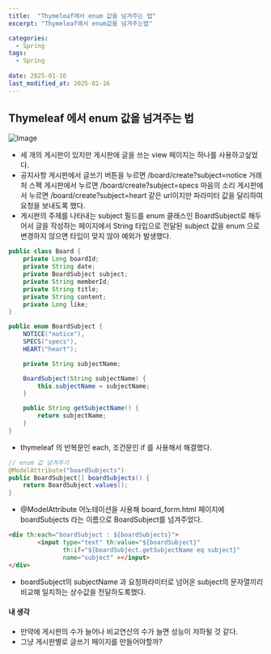 ```yaml
---
title:  "Thymeleaf에서 enum 값을 넘겨주는 법"
excerpt: "Thymeleaf에서 enum값을 넘겨주는법"

categories:
  - Spring
tags:
  - Spring
 
date: 2025-01-16
last_modified_at: 2025-01-16
---
```


## Thymeleaf 에서 enum 값을 넘겨주는 법

![Image](https://github.com/user-attachments/assets/758c0ef9-a747-4790-a567-ca26eb04028c)

- 세 개의 게시판이 있지만 게시판에 글을 쓰는 view 페이지는 하나를 사용하고싶었다.
- 공지사항 게시판에서 글쓰기 버튼을 누르면 /board/create?subject=notice
  거래처 스펙 게시판에서 누르면 /board/create?subject=specs
  마음의 소리 게시판에서 누르면 /board/create?subject=heart
  같은 url이지만 파라미터 값을 달리하여 요청을 보내도록 했다.
- 게시판의 주제를 나타내는 subject 필드를 enum 클래스인 BoardSubject로 해두어서 글을 작성하는 페이지에서 String 타입으로 전달된 subject 값을 enum 으로 변경하지 않으면 타입이 맞지 않아 예외가 발생했다.

```java
public class Board {
    private Long boardId;
    private String date;
    private BoardSubject subject;
    private String memberId;
    private String title;
    private String content;
    private Long like;
}

public enum BoardSubject {
    NOTICE("notice"),
    SPECS("specs"),
    HEART("heart");

    private String subjectName;

    BoardSubject(String subjectName) {
        this.subjectName = subjectName;
    }

    public String getSubjectName() {
        return subjectName;
    }
}
```

- thymeleaf 의 반복문인 each, 조건문인 if 를 사용해서 해결했다.

```java
// enum 값 넘겨주기
@ModelAttribute("boardSubjects")
public BoardSubject[] boardSubjects() {
    return BoardSubject.values();
}
```

- @ModelAttribute 어노테이션을 사용해 board_form.html 페이지에 boardSubjects 라는 이름으로 BoardSubject를 넘겨주었다.

```html
<div th:each="boardSubject : ${boardSubjects}">
        <input type="text" th:value="${boardSubject}"
               th:if="${boardSubject.getSubjectName eq subject}"
               name="subject" ></input>
</div>
```

- boardSubject의 subjectName 과 요청파라미터로 넘어온 subject의 문자열끼리 비교해 일치하는  상수값을 전달하도록했다.

#### 내 생각

- 만약에 게시판의 수가 늘어나 비교연산의 수가 늘면 성능이 저하될 것 같다.
- 그냥 게시판별로 글쓰기 페이지를 만들어야할까? 



